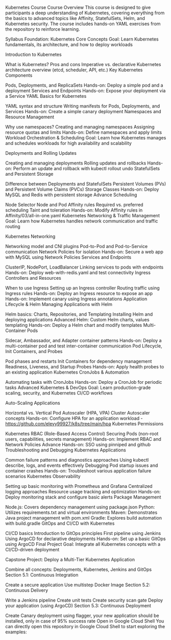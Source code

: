 Kubernetes Course
Course Overview
This course is designed to give participants a deep understanding of Kubernetes, covering everything from the basics to advanced topics like Affinity, StatefulSets, Helm, and Kubernetes security. The course includes hands-on YAML exercises from the repository to reinforce learning.

Syllabus
Foundation: Kubernetes Core Concepts
Goal: Learn Kubernetes fundamentals, its architecture, and how to deploy workloads

Introduction to Kubernetes

What is Kubernetes?
Pros and cons
Imperative vs. declarative
Kubernetes architecture overview (etcd, scheduler, API, etc.)
Key Kubernetes Components

Pods, Deployments, and ReplicaSets
Hands-on: Deploy a simple pod and a deployment
Services and Endpoints
Hands-on: Expose your deployment via a Service
YAML Basics for Kubernetes

YAML syntax and structure
Writing manifests for Pods, Deployments, and Services
Hands-on: Create a simple canary deployment
Namespaces and Resource Management

Why use namespaces?
Creating and managing namespaces
Assigning resource quotas and limits
Hands-on: Define namespaces and apply limits
Workload Orchestration & Scheduling
Goal: Learn how Kubernetes manages and schedules workloads for high availability and scalability

Deployments and Rolling Updates

Creating and managing deployments
Rolling updates and rollbacks
Hands-on: Perform an update and rollback with kubectl rollout undo
StatefulSets and Persistent Storage

Difference between Deployments and StatefulSets
Persistent Volumes (PVs) and Persistent Volume Claims (PVCs)
Storage Classes
Hands-on: Deploy MySQL and Redis with persistent storage
Advance Scheduling

Node Selector
Node and Pod Affinity rules
Required vs. preferred scheduling
Taint and toleration
Hands-on: Modify Affinity rules in Affinity/03/all-in-one.yaml
Kubernetes Networking & Traffic Management
Goal: Learn how Kubernetes handles network communication and traffic routing

Kubernetes Networking

Networking model and CNI plugins
Pod-to-Pod and Pod-to-Service communication
Network Policies for isolation
Hands-on: Secure a web app with MySQL using Network Policies
Services and Endpoints

ClusterIP, NodePort, LoadBalancer
Linking services to pods with endpoints
Hands-on: Deploy web-with-redis.yaml and test connectivity
Ingress Controllers and Resources

When to use Ingress
Setting up an Ingress controller
Routing traffic using Ingress rules
Hands-on: Deploy an Ingress resource to expose an app
Hands-on: Implement canary using Ingress annotations
Application Lifecycle & Helm
Managing Applications with Helm

Helm basics: Charts, Repositories, and Templating
Installing Helm and deploying applications
Advanced Helm: Custom Helm charts, values templating
Hands-on: Deploy a Helm chart and modify templates
Multi-Container Pods

Sidecar, Ambassador, and Adapter container patterns
Hands-on: Deploy a multi-container pod and test inter-container communication
Pod Lifecycle, Init Containers, and Probes

Pod phases and restarts
Init Containers for dependency management
Readiness, Liveness, and Startup Probes
Hands-on: Apply health probes to an existing application
Kubernetes CronJobs & Automation

Automating tasks with CronJobs
Hands-on: Deploy a CronJob for periodic tasks
Advanced Kubernetes & DevOps
Goal: Learn production-grade scaling, security, and Kubernetes CI/CD workflows

Auto-Scaling Applications

Horizontal vs. Vertical Pod Autoscaler (HPA, VPA)
Cluster Autoscaler concepts
Hands-on: Configure HPA for an application workload - https://github.com/elevy99927/k8s/tree/main/hpa
Kubernetes Permissions

Kubernetes RBAC (Role-Based Access Control)
Securing Pods (non-root users, capabilities, secrets management)
Hands-on: Implement RBAC and Network Policies
Advance Hands-on: SSO using pinniped and github
Troubleshooting and Debugging Kubernetes Applications

Common failure patterns and diagnostics approaches
Using kubectl describe, logs, and events effectively
Debugging Pod startup issues and container crashes
Hands-on: Troubleshoot various application failure scenarios
Kubernetes Observability

Setting up basic monitoring with Prometheus and Grafana
Centralized logging approaches
Resource usage tracking and optimization
Hands-on: Deploy monitoring stack and configure basic alerts
Package Management

Node.js: Covers dependency management using package.json
Python: Utilizes requirements.txt and virtual environments
Maven: Demonstrates Java project management with pom.xml
Gradle: Explores build automation with build.gradle
GitOps and CI/CD with Kubernetes

CI/CD basics
Introduction to GitOps principles
First pipeline using Jenkins
Using ArgoCD for declarative deployments
Hands-on: Set up a basic GitOps using ArgoCD
Final Project
Goal: Integrate all Kubernetes concepts with a CI/CD-driven deployment

Capstone Project: Deploy a Multi-Tier Kubernetes Application

Combine all concepts: Deployments, Kubernetes, Jenkins and GitOps
Section 5.1: Continuous Integration

Create a secure application
Use multistep Docker Image
Section 5.2: Continuous Delivery

Write a Jenkins pipeline
Create unit tests
Create security scan gate
Deploy your application (using ArgoCD)
Section 5.3: Continuous Deployment

Create Canary deployment using flagger, your new application should be installed, only in case of 95% success rate
Open in Google Cloud Shell
You can directly open this repository in Google Cloud Shell to start exploring the examples:
